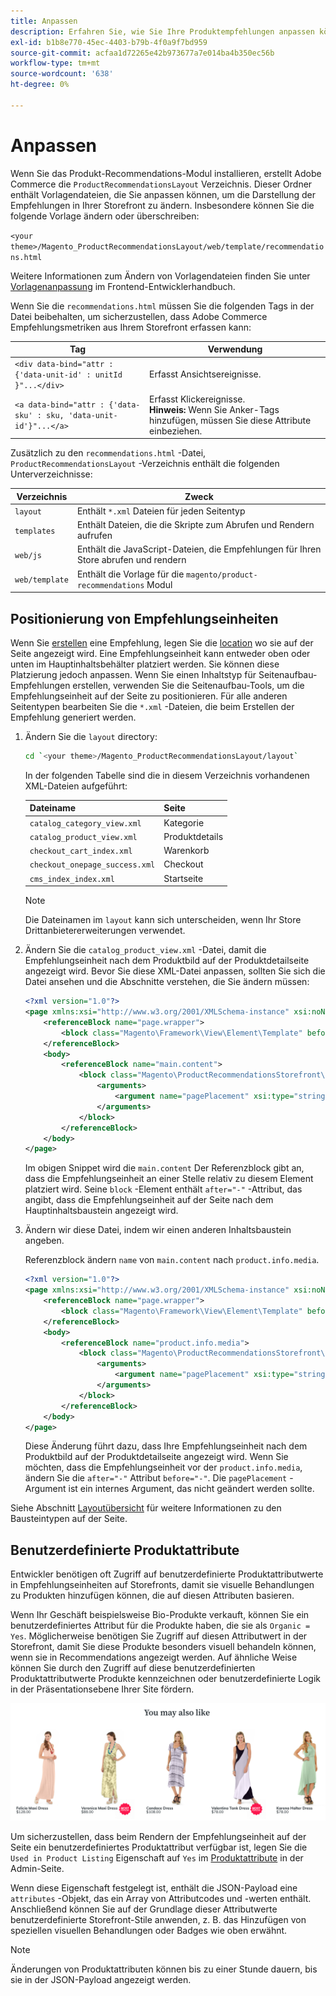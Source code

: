 ```yaml
---
title: Anpassen
description: Erfahren Sie, wie Sie Ihre Produktempfehlungen anpassen können.
exl-id: b1b8e770-45ec-4403-b79b-4f0a9f7bd959
source-git-commit: acfaa1d72265e42b973677a7e014ba4b350ec56b
workflow-type: tm+mt
source-wordcount: '638'
ht-degree: 0%

---
```


# Anpassen

Wenn Sie das Produkt-Recommendations-Modul installieren, erstellt Adobe Commerce die `ProductRecommendationsLayout` Verzeichnis. Dieser Ordner enthält Vorlagendateien, die Sie anpassen können, um die Darstellung der Empfehlungen in Ihrer Storefront zu ändern. Insbesondere können Sie die folgende Vorlage ändern oder überschreiben:

`<your theme>/Magento_ProductRecommendationsLayout/web/template/recommendations.html`

Weitere Informationen zum Ändern von Vorlagendateien finden Sie unter [Vorlagenanpassung](https://developer.adobe.com/commerce/frontend-core/guide/templates/walkthrough/) im Frontend-Entwicklerhandbuch.

Wenn Sie die `recommendations.html` müssen Sie die folgenden Tags in der Datei beibehalten, um sicherzustellen, dass Adobe Commerce Empfehlungsmetriken aus Ihrem Storefront erfassen kann:

| Tag | Verwendung |
|---|---|
| `<div data-bind="attr : {'data-unit-id' : unitId }"...</div>` | Erfasst Ansichtsereignisse. |
| `<a data-bind="attr : {'data-sku' : sku, 'data-unit-id'}"...</a>` | Erfasst Klickereignisse. <br/>**Hinweis:** Wenn Sie Anker-Tags hinzufügen, müssen Sie diese Attribute einbeziehen. |

Zusätzlich zu den `recommendations.html` -Datei, `ProductRecommendationsLayout` -Verzeichnis enthält die folgenden Unterverzeichnisse:

| Verzeichnis | Zweck |
|---|---|
| `layout` | Enthält `*.xml` Dateien für jeden Seitentyp |
| `templates` | Enthält Dateien, die die Skripte zum Abrufen und Rendern aufrufen |
| `web/js` | Enthält die JavaScript-Dateien, die Empfehlungen für Ihren Store abrufen und rendern |
| `web/template` | Enthält die Vorlage für die `magento/product-recommendations` Modul |

## Positionierung von Empfehlungseinheiten

Wenn Sie [erstellen](create.md) eine Empfehlung, legen Sie die [location](placement.md) wo sie auf der Seite angezeigt wird. Eine Empfehlungseinheit kann entweder oben oder unten im Hauptinhaltsbehälter platziert werden. Sie können diese Platzierung jedoch anpassen. Wenn Sie einen Inhaltstyp für Seitenaufbau-Empfehlungen erstellen, verwenden Sie die Seitenaufbau-Tools, um die Empfehlungseinheit auf der Seite zu positionieren. Für alle anderen Seitentypen bearbeiten Sie die `*.xml` -Dateien, die beim Erstellen der Empfehlung generiert werden.

1. Ändern Sie die `layout` directory:

   ```bash
   cd `<your theme>/Magento_ProductRecommendationsLayout/layout`
   ```

   In der folgenden Tabelle sind die in diesem Verzeichnis vorhandenen XML-Dateien aufgeführt:

   | Dateiname | Seite |
   |---|---|
   | `catalog_category_view.xml` | Kategorie |
   | `catalog_product_view.xml` | Produktdetails |
   | `checkout_cart_index.xml` | Warenkorb |
   | `checkout_onepage_success.xml` | Checkout |
   | `cms_index_index.xml` | Startseite |

   >[!NOTE]
   >
   >Die Dateinamen im `layout` kann sich unterscheiden, wenn Ihr Store Drittanbietererweiterungen verwendet.

1. Ändern Sie die `catalog_product_view.xml` -Datei, damit die Empfehlungseinheit nach dem Produktbild auf der Produktdetailseite angezeigt wird. Bevor Sie diese XML-Datei anpassen, sollten Sie sich die Datei ansehen und die Abschnitte verstehen, die Sie ändern müssen:

   ```xml
   <?xml version="1.0"?>
   <page xmlns:xsi="http://www.w3.org/2001/XMLSchema-instance" xsi:noNamespaceSchemaLocation="urn:magento:framework:View/Layout/etc/page_configuration.xsd">
       <referenceBlock name="page.wrapper">
           <block class="Magento\Framework\View\Element\Template" before="-" name="product_recommendations_fetcher" template="Magento_ProductRecommendationsStorefront::fetcher.phtml" />
       </referenceBlock>
       <body>
           <referenceBlock name="main.content">
               <block class="Magento\ProductRecommendationsStorefront\Block\Renderer" after="-" name="product_recommendations_product_below_content" template="Magento_ProductRecommendationsStorefront::renderer.phtml">
                   <arguments>
                       <argument name="pagePlacement" xsi:type="string">below-main-content</argument>
                   </arguments>
               </block>
           </referenceBlock>
       </body>
   </page>
   ```

   Im obigen Snippet wird die `main.content` Der Referenzblock gibt an, dass die Empfehlungseinheit an einer Stelle relativ zu diesem Element platziert wird. Seine `block` -Element enthält `after="-"` -Attribut, das angibt, dass die Empfehlungseinheit auf der Seite nach dem Hauptinhaltsbaustein angezeigt wird.

1. Ändern wir diese Datei, indem wir einen anderen Inhaltsbaustein angeben.

   Referenzblock ändern `name` von `main.content` nach `product.info.media`.

   ```xml
   <?xml version="1.0"?>
   <page xmlns:xsi="http://www.w3.org/2001/XMLSchema-instance" xsi:noNamespaceSchemaLocation="urn:magento:framework:View/Layout/etc/page_configuration.xsd">
       <referenceBlock name="page.wrapper">
           <block class="Magento\Framework\View\Element\Template" before="-" name="product_recommendations_fetcher" template="Magento_ProductRecommendationsStorefront::fetcher.phtml" />
       </referenceBlock>
       <body>
           <referenceBlock name="product.info.media">
               <block class="Magento\ProductRecommendationsStorefront\Block\Renderer" after="-" name="product_recommendations_product_below_content" template="Magento_ProductRecommendationsStorefront::renderer.phtml">
                   <arguments>
                       <argument name="pagePlacement" xsi:type="string">below-main-content</argument>
                   </arguments>
               </block>
           </referenceBlock>
       </body>
   </page>
   ```

   Diese Änderung führt dazu, dass Ihre Empfehlungseinheit nach dem Produktbild auf der Produktdetailseite angezeigt wird. Wenn Sie möchten, dass die Empfehlungseinheit vor der `product.info.media`, ändern Sie die `after="-"` Attribut `before="-"`. Die `pagePlacement` -Argument ist ein internes Argument, das nicht geändert werden sollte.

Siehe Abschnitt [Layoutübersicht](https://developer.adobe.com/commerce/frontend-core/guide/layouts/) für weitere Informationen zu den Bausteintypen auf der Seite.

## Benutzerdefinierte Produktattribute

Entwickler benötigen oft Zugriff auf benutzerdefinierte Produktattributwerte in Empfehlungseinheiten auf Storefronts, damit sie visuelle Behandlungen zu Produkten hinzufügen können, die auf diesen Attributen basieren.

Wenn Ihr Geschäft beispielsweise Bio-Produkte verkauft, können Sie ein benutzerdefiniertes Attribut für die Produkte haben, die sie als `Organic = Yes`. Möglicherweise benötigen Sie Zugriff auf diesen Attributwert in der Storefront, damit Sie diese Produkte besonders visuell behandeln können, wenn sie in Recommendations angezeigt werden. Auf ähnliche Weise können Sie durch den Zugriff auf diese benutzerdefinierten Produktattributwerte Produkte kennzeichnen oder benutzerdefinierte Logik in der Präsentationsebene Ihrer Site fördern.

![Badge hinzufügen](assets/unit-custom.png)

Um sicherzustellen, dass beim Rendern der Empfehlungseinheit auf der Seite ein benutzerdefiniertes Produktattribut verfügbar ist, legen Sie die `Used in Product Listing` Eigenschaft auf `Yes` im [Produktattribute](https://experienceleague.adobe.com/docs/commerce-admin/catalog/product-attributes/create/attribute-product-create.html) in der Admin-Seite.

Wenn diese Eigenschaft festgelegt ist, enthält die JSON-Payload eine `attributes` -Objekt, das ein Array von Attributcodes und -werten enthält. Anschließend können Sie auf der Grundlage dieser Attributwerte benutzerdefinierte Storefront-Stile anwenden, z. B. das Hinzufügen von speziellen visuellen Behandlungen oder Badges wie oben erwähnt.

>[!NOTE]
>
>Änderungen von Produktattributen können bis zu einer Stunde dauern, bis sie in der JSON-Payload angezeigt werden.
